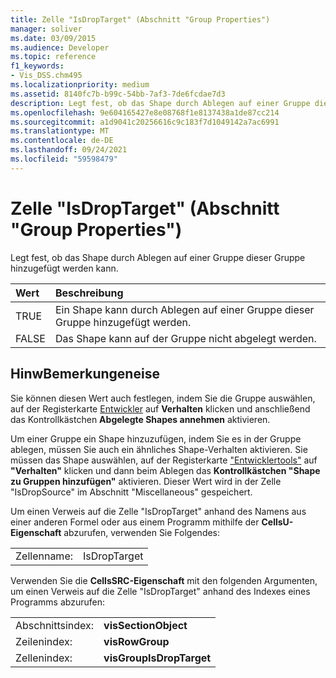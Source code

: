 ```yaml
---
title: Zelle "IsDropTarget" (Abschnitt "Group Properties")
manager: soliver
ms.date: 03/09/2015
ms.audience: Developer
ms.topic: reference
f1_keywords:
- Vis_DSS.chm495
ms.localizationpriority: medium
ms.assetid: 8140fc7b-b99c-54bb-7af3-7de6fcdae7d3
description: Legt fest, ob das Shape durch Ablegen auf einer Gruppe dieser Gruppe hinzugefügt werden kann.
ms.openlocfilehash: 9e604165427e8e08768f1e8137438a1de87cc214
ms.sourcegitcommit: a1d9041c20256616c9c183f7d1049142a7ac6991
ms.translationtype: MT
ms.contentlocale: de-DE
ms.lasthandoff: 09/24/2021
ms.locfileid: "59598479"
---
```

# <a name="isdroptarget-cell-group-properties-section"></a>Zelle "IsDropTarget" (Abschnitt "Group Properties")

Legt fest, ob das Shape durch Ablegen auf einer Gruppe dieser Gruppe hinzugefügt werden kann.
  
|**Wert**|**Beschreibung**|
|:-----|:-----|
|TRUE  <br/> |Ein Shape kann durch Ablegen auf einer Gruppe dieser Gruppe hinzugefügt werden.  <br/> |
|FALSE  <br/> |Das Shape kann auf der Gruppe nicht abgelegt werden.  <br/> |
   
## <a name="remarks"></a>HinwBemerkungeneise

Sie können diesen Wert auch festlegen, indem Sie die Gruppe auswählen, auf der Registerkarte [Entwickler](run-in-developer-mode-display-the-developer-tab.md) auf **Verhalten** klicken und anschließend das Kontrollkästchen **Abgelegte Shapes annehmen** aktivieren. 
  
Um einer Gruppe ein Shape hinzuzufügen, indem Sie es in der Gruppe ablegen, müssen Sie auch ein ähnliches Shape-Verhalten aktivieren. Sie müssen das Shape auswählen, auf der Registerkarte ["Entwicklertools"](run-in-developer-mode-display-the-developer-tab.md) auf **"Verhalten"** klicken und dann beim Ablegen das **Kontrollkästchen "Shape zu Gruppen hinzufügen"** aktivieren. Dieser Wert wird in der Zelle "IsDropSource" im Abschnitt "Miscellaneous" gespeichert. 
  
Um einen Verweis auf die Zelle "IsDropTarget" anhand des Namens aus einer anderen Formel oder aus einem Programm mithilfe der **CellsU-Eigenschaft** abzurufen, verwenden Sie Folgendes: 
  
|||
|:-----|:-----|
|Zellenname:  <br/> |IsDropTarget  <br/> |
   
Verwenden Sie die **CellsSRC-Eigenschaft** mit den folgenden Argumenten, um einen Verweis auf die Zelle "IsDropTarget" anhand des Indexes eines Programms abzurufen: 
  
|||
|:-----|:-----|
|Abschnittsindex:  <br/> |**visSectionObject** <br/> |
|Zeilenindex:  <br/> |**visRowGroup** <br/> |
|Zellenindex:  <br/> |**visGroupIsDropTarget** <br/> |
   

